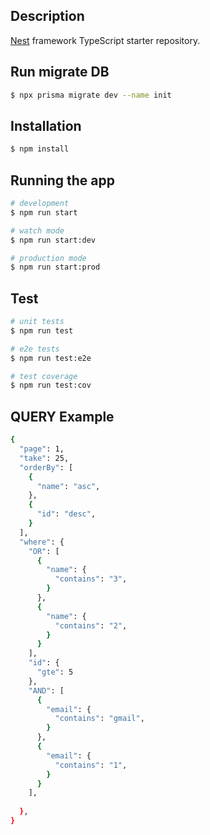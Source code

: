 ## Description

[Nest](https://github.com/nestjs/nest) framework TypeScript starter repository.

## Run migrate DB

```bash
$ npx prisma migrate dev --name init
```

## Installation

```bash
$ npm install
```

## Running the app

```bash
# development
$ npm run start

# watch mode
$ npm run start:dev

# production mode
$ npm run start:prod
```

## Test

```bash
# unit tests
$ npm run test

# e2e tests
$ npm run test:e2e

# test coverage
$ npm run test:cov
```

## QUERY Example

```bash
{
  "page": 1,
  "take": 25,
  "orderBy": [
    {
      "name": "asc",
    },
    {
      "id": "desc",
    }
  ],
  "where": {
    "OR": [
      {
        "name": {
          "contains": "3",
        }
      },
      {
        "name": {
          "contains": "2",
        }
      }
    ],
    "id": {
      "gte": 5
    },
    "AND": [
      {
        "email": {
          "contains": "gmail",
        }
      },
      {
        "email": {
          "contains": "1",
        }
      }
    ],
    
  },
}
```